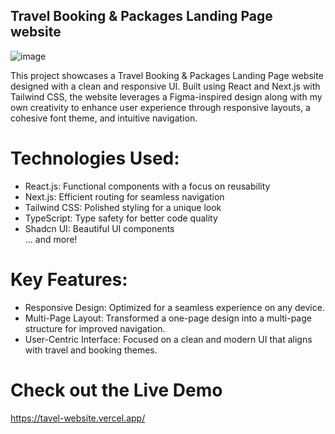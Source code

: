 ## Travel Booking & Packages Landing Page website
![image](https://github.com/user-attachments/assets/14501d37-5db0-4c89-b1b9-b85d01e7af6a)

This project showcases a Travel Booking & Packages Landing Page website designed with a clean and responsive UI. Built using React and Next.js with Tailwind CSS, the website leverages a Figma-inspired design along with my own creativity to enhance user experience through responsive layouts, a cohesive font theme, and intuitive navigation.


# Technologies Used:
<ul>
  <li
    >React.js: Functional components with a focus on reusability
 </li>
  <li>
    Next.js: Efficient routing for seamless navigation
  </li>
  <li>
    Tailwind CSS: Polished styling for a unique look
  </li>
  <li>
    TypeScript: Type safety for better code quality
  </li>
  <li>
    Shadcn UI: Beautiful UI components
  </li>
  ... and more!
</ul>

# Key Features:
<ul>
  <li>
    Responsive Design: Optimized for a seamless experience on any device.
  </li>
  <li>
    Multi-Page Layout: Transformed a one-page design into a multi-page structure for improved navigation.
  </li>
  <li>
    User-Centric Interface: Focused on a clean and modern UI that aligns with travel and booking themes.
  </li>
</ul>

# Check out the Live Demo
https://tavel-website.vercel.app/
